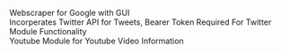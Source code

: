 Webscraper for Google with GUI <br />
Incorperates Twitter API for Tweets, Bearer Token Required For Twitter Module Functionality <br />
Youtube Module for Youtube Video Information <br />

